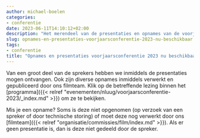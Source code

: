 ```yaml
---
author: michael-boelen
categories:
- conferentie
date: 2023-06-11T14:10:12+02:00
description: "Het merendeel van de presentaties en opnames van de voorjaarsconferentie staat nu online."
slug: opnames-en-presentaties-voorjaarsconferentie-2023-nu-beschikbaar
tags:
- conferentie
title: "Opnames en presentaties voorjaarsconferentie 2023 nu beschikbaar"
---
```


Van een groot deel van de sprekers hebben we inmiddels de presentaties mogen ontvangen. Ook zijn diverse opnames inmiddels verwerkt en gepubliceerd door ons filmteam. Klik op de betreffende lezing binnen het [programma]({{< relref "evenementen/nluug/voorjaarsconferentie-2023/_index.md" >}}) om ze te bekijken.

Mis je een opname? Soms is deze niet opgenomen (op verzoek van een spreker of door technische storing) of moet deze nog verwerkt door ons [filmteam]({{< relref "organisatie/commissies/film/index.md" >}}). Als er geen presentatie is, dan is deze niet gedeeld door de spreker.
